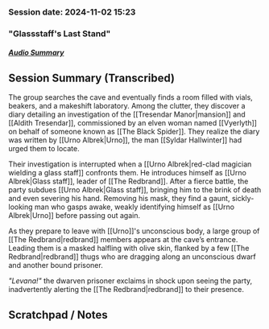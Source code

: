 ### Session date: 2024-11-02 15:23 
### "Glassstaff's Last Stand"
##### [Audio Summary](https://www.dropbox.com/scl/fo/lqiia8ky3y57lpmpchwis/ALKEXb6Zkp1R1a6j1cpnBjA?e=1&preview=Chapter+11+Glasstaff+Last+Stand.mp4&rlkey=b50tqk3d9bm35izfufqcpmind&st=aco8ubzb&dl=0)

## Session Summary (Transcribed)

The group searches the cave and eventually finds a room filled with vials, beakers, and a makeshift laboratory. Among the clutter, they discover a diary detailing an investigation of the [[Tresendar Manor|mansion]] and [[Aldith Tresendar]], commissioned by an elven woman named [[Vyerlyth]] on behalf of someone known as [[The Black Spider]]. They realize the diary was written by [[Urno Albrek|Urno]], the man [[Syldar Hallwinter]] had urged them to locate.

Their investigation is interrupted when a [[Urno Albrek|red-clad magician wielding a glass staff]] confronts them. He introduces himself as [[Urno Albrek|Glass staff]], leader of [[The Redbrand]]. After a fierce battle, the party subdues [[Urno Albrek|Glass staff]], bringing him to the brink of death and even severing his hand. Removing his mask, they find a gaunt, sickly-looking man who gasps awake, weakly identifying himself as [[Urno Albrek|Urno]] before passing out again.

As they prepare to leave with [[Urno]]'s unconscious body, a large group of [[The Redbrand|redbrand]] members appears at the cave’s entrance. Leading them is a masked halfling with olive skin, flanked by a few [[The Redbrand|redbrand]] thugs who are dragging along an unconscious dwarf and another bound prisoner.

_"Levana!"_ the dwarven prisoner exclaims in shock upon seeing the party, inadvertently alerting the [[The Redbrand|redbrand]] to their presence.

## Scratchpad / Notes

